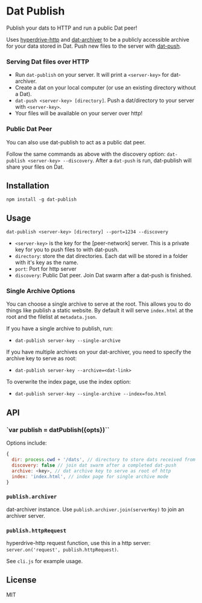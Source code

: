 # Dat Publish

Publish your dats to HTTP and run a public Dat peer!

Uses [hyperdrive-http](https://github.com/joehand/hyperdrive-http) and [dat-archiver](https://github.com/maxogden/dat-archiver) to be a publicly accessible archive for your data stored in Dat. Push new files to the server with [dat-push](https://github.com/joehand/dat-push).

### Serving Dat files over HTTP

* Run `dat-publish` on your server. It will print a `<server-key>` for dat-archiver.
* Create a dat on your local computer (or use an existing directory without a Dat).
* `dat-push <server-key> [directory]`. Push a dat/directory to your server with `<server-key>`.
* Your files will be available on your server over http!

### Public Dat Peer

You can also use dat-publish to act as a public dat peer.

Follow the same commands as above with the discovery option: `dat-publish <server-key> --discovery`. After a `dat-push` is run, dat-publish will share your files on Dat.

## Installation 

```
npm install -g dat-publish
```

## Usage

```
dat-publish <server-key> [directory] --port=1234 --discovery
```

* `<server-key>` is the key for the [peer-network] server. This is a private key for you to push files to with dat-push.
* `directory`: store the dat directories. Each dat will be stored in a folder with it's key as the name.
* `port`: Port for http server
* `discovery`: Public Dat peer. Join Dat swarm after a dat-push is finished.

### Single Archive Options

You can choose a single archive to serve at the root. This allows you to do things like publish a static website. By default it will serve `index.html` at the root and the filelist at `metadata.json`.

If you have a single archive to publish, run:

* `dat-publish server-key --single-archive`

If you have multiple archives on your dat-archiver, you need to specify the archive key to serve as root:

* `dat-publish server-key --archive=<dat-link>`

To overwrite the index page, use the index option:

* `dat-publish server-key --single-archive --index=foo.html`

## API 

### `var publish = datPublish({opts})``

Options include: 

```js
{
  dir: process.cwd + '/dats', // directory to store dats received from dat-push
  discovery: false // join dat swarm after a completed dat-push
  archive: <key>, // dat archive key to serve as root of http
  index: 'index.html', // index page for single archive mode
}
```

### `publish.archiver`

dat-archiver instance. Use `publish.archiver.join(serverKey)` to join an archiver server.

### `publish.httpRequest`

hyperdrive-http request function, use this in a http server: `server.on('request', publish.httpRequest)`.

See `cli.js` for example usage.

## License

MIT